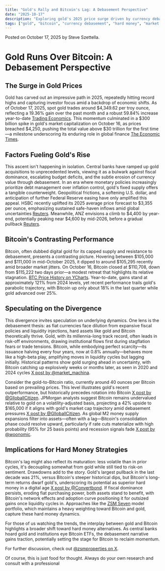 ```yaml
---
title: "Gold's Rally and Bitcoin's Lag: A Debasement Perspective"
date: "2025-10-17"
description: "Exploring gold's 2025 price surge driven by currency debasement and safe-haven demand, while speculating on Bitcoin's current underperformance as digital hard money."
tags: ["gold", "bitcoin", "currency debasement", "hard money", "market commentary"]
---
```


Posted on October 17, 2025 by Steve Szettella.

# Gold Runs Over Bitcoin: A Debasement Perspective

## The Surge in Gold Prices

Gold has carved out an impressive path in 2025, repeatedly hitting record highs and capturing investor focus amid a backdrop of economic shifts. As of October 17, 2025, spot gold trades around $4,349.62 per troy ounce, reflecting a 19.36% gain over the past month and a robust 59.84% increase year-to-date [Trading Economics](https://tradingeconomics.com/commodity/gold). This momentum culminated in a $300 billion spike in gold's market capitalization on October 16, as prices breached $4,250, pushing the total value above $30 trillion for the first time—a milestone underscoring its enduring role in global finance [The Economic Times](https://m.economictimes.com/news/international/us/gold-market-capitalization-surges-300-billion-as-gold-price-hits-4250-expert-gold-rate-forecast-shows-4600-peak-in-2026-is-gold-still-a-buy/articleshow/124603940.cms).

## Factors Fueling Gold's Rise

This ascent isn't happening in isolation. Central banks have ramped up gold acquisitions to unprecedented levels, viewing it as a bulwark against fiscal dominance, escalating budget deficits, and the subtle erosion of currency value through debasement. In an era where monetary policies increasingly prioritize debt management over inflation control, gold's fixed supply offers a tangible counterweight. Geopolitical frictions, a softening U.S. dollar, and anticipation of further Federal Reserve easing have only amplified this appeal. HSBC recently uplifted its 2025 average price forecast to $3,355 per ounce, emphasizing sustained safe-haven inflows amid global uncertainties [Reuters](https://www.reuters.com/world/asia-pacific/hsbc-raises-average-gold-price-forecasts-2025-2026-2025-10-16/). Meanwhile, ANZ envisions a climb to $4,400 by year-end, potentially peaking near $4,600 by mid-2026, before a gradual pullback [Reuters](https://www.reuters.com/business/finance/bofa-hikes-gold-price-forecast-5000oz-2026-2025-10-13/).

## Bitcoin's Contrasting Performance

Bitcoin, often dubbed digital gold for its capped supply and resistance to debasement, presents a contrasting picture. Hovering between $105,000 and $111,000 in mid-October 2025, it dipped to around $105,295 recently amid broader market jitters. On October 16, Bitcoin closed at $110,708, down from $115,222 two days prior—a modest retreat that highlights its relative stagnation. [BTC Price History on YCharts](https://ycharts.com/indicators/bitcoin_price). Year-to-date, gains stand at approximately 121% from 2024 levels, yet recent performance trails gold's parabolic trajectory, with Bitcoin up only about 18% in the last quarter while gold advanced over 25%.

## Speculating on the Divergence

This divergence invites speculation on underlying dynamics. One lens is the debasement thesis: as fiat currencies face dilution from expansive fiscal policies and liquidity injections, hard assets like gold and Bitcoin theoretically thrive. Gold, with its millennia-long track record, often leads in risk-off environments, drawing institutional flows first during stagflation fears or trade tensions. Bitcoin, while embodying perfect scarcity—its issuance halving every four years, now at 0.8% annually—behaves more like a high-beta play, amplifying moves in liquidity cycles but lagging initially. Historical patterns show gold surging ahead in uncertainty, with Bitcoin catching up explosively weeks or months later, as seen in 2020 and 2024 cycles [X post by @market_machina](https://x.com/market_machina/status/1976317139444244851).

Consider the gold-to-Bitcoin ratio, currently around 40 ounces per Bitcoin based on prevailing prices.  This level illustrates gold's recent outperformance, but historically precedes rotation into Bitcoin [X post by @GlloballCitizen](https://x.com/GlloballCitizen/status/1973784832535638402). JPMorgan analysts suggest Bitcoin remains undervalued relative to gold on a volatility-adjusted basis, projecting a 42% upside to $165,000 if it aligns with gold's market cap trajectory amid debasement pressures [X post by @GlloballCitizen](https://x.com/GlloballCitizen/status/1973784832535638402). As global M2 money supply expansions filter into assets—often with a lag—Bitcoin's consolidation phase could resolve upward, particularly if rate cuts materialize with high probability (95% for 25 basis points) and recession signals fade [X post by @woonomic](https://x.com/woonomic/status/1841870319528849861).

## Implications for Hard Money Strategies

Bitcoin's lag might also reflect its maturation: less volatile than in prior cycles, it's decoupling somewhat from gold while still tied to risk-on sentiment. Drawdowns add to the story. Gold's largest pullback in the last decade was 21%, versus Bitcoin's steeper historical dips, but Bitcoin's long-term returns dwarf gold's, underscoring its potential as superior hard money in a digital age [X post by @Convertbond](https://x.com/Convertbond/status/1824786529253834773). If fiscal dominance persists, eroding fiat purchasing power, both assets stand to benefit, with Bitcoin's network effects and adoption curve positioning it for outsized gains once liquidity cycles in. Approaches like the [ZSM Seven](https://blog.zsmproperties.com/zsm_seven_intro.html) model portfolio, which maintains a heavy weighting toward Bitcoin and gold, capture these hard money dynamics.

For those of us watching the trends, the interplay between gold and Bitcoin highlights a broader shift toward hard money alternatives. As central banks hoard gold and institutions eye Bitcoin ETFs, the debasement narrative gains traction, potentially setting the stage for Bitcoin to reclaim momentum.

For further discussion, check out [@zsmproperties on X](https://x.com/zsmproperties).

Of course, this is just food for thought.  Always do your own research and consult with a professional
